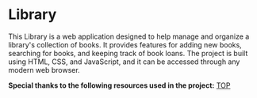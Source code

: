 # Library
This Library is a web application designed to help manage and organize a library's collection of books. It provides features for adding new books, searching for books, and keeping track of book loans. The project is built using HTML, CSS, and JavaScript, and it can be accessed through any modern web browser.

**Special thanks to the following resources used in the project:**
[TOP](https://www.theodinproject.com/)
